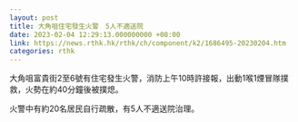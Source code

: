 ```yaml
---
layout: post
title: 大角咀住宅發生火警　5人不適送院
date: 2023-02-04 12:29:13.000000000 +08:00
link: https://news.rthk.hk/rthk/ch/component/k2/1686495-20230204.htm
categories: rthk
---
```


大角咀富貴街2至6號有住宅發生火警，消防上午10時許接報，出動1喉1煙冒隊撲救，火勢在約40分鐘後被撲熄。

火警中有約20名居民自行疏散，有5人不適送院治理。
